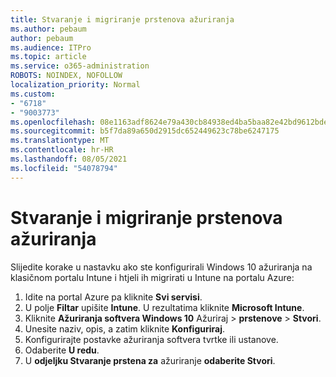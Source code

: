 ```yaml
---
title: Stvaranje i migriranje prstenova ažuriranja
ms.author: pebaum
author: pebaum
ms.audience: ITPro
ms.topic: article
ms.service: o365-administration
ROBOTS: NOINDEX, NOFOLLOW
localization_priority: Normal
ms.custom:
- "6718"
- "9003773"
ms.openlocfilehash: 08e1163adf8624e79a430cb84938ed4ba5baa82e42bd9612bde8ad18efd0b3cb
ms.sourcegitcommit: b5f7da89a650d2915dc652449623c78be6247175
ms.translationtype: MT
ms.contentlocale: hr-HR
ms.lasthandoff: 08/05/2021
ms.locfileid: "54078794"
---
```

# <a name="how-to-create-or-migrate-update-rings"></a>Stvaranje i migriranje prstenova ažuriranja

Slijedite korake u nastavku ako ste konfigurirali Windows 10 ažuriranja na klasičnom portalu Intune i htjeli ih migrirati u Intune na portalu Azure:

1. Idite na portal Azure pa kliknite **Svi servisi**.
2. U polje **Filtar** upišite **Intune**. U rezultatima kliknite **Microsoft Intune**.
3. Kliknite **Ažuriranja softvera Windows 10** Ažuriraj  >  **prstenove**  >  **Stvori**.
4. Unesite naziv, opis, a zatim kliknite **Konfiguriraj**.
5. Konfigurirajte postavke ažuriranja softvera tvrtke ili ustanove.
6. Odaberite **U redu**.
7. U **odjeljku Stvaranje prstena za** ažuriranje **odaberite Stvori**.
